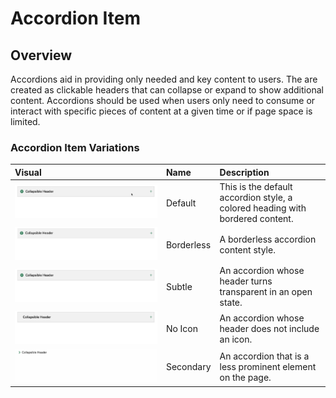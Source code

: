# Accordion Item

## Overview

Accordions aid in providing only needed and key content to users. The are created as clickable headers that can collapse or expand to show additional content. Accordions should be used when users only need to consume or interact with specific pieces of content at a given time or if page space is limited.

### Accordion Item Variations

| Visual | Name | Description |
| :--- | :--- | :--- |
| ![](../../.gitbook/assets/accordiondefault.gif)  | Default | This is the default accordion style, a colored heading with bordered content. |
| ![](../../.gitbook/assets/accordion-borderless.gif)  | Borderless | A borderless accordion content style. |
| ![](../../.gitbook/assets/accordion-subtle%20%281%29.gif)  | Subtle | An accordion whose header turns transparent  in an open state. |
| ![](../../.gitbook/assets/accordionnoicon.gif)  | No Icon | An accordion whose header does not include an icon. |
| ![](../../.gitbook/assets/accordionsecondary.gif)  | Secondary | An accordion that is a less prominent element on the page. |



